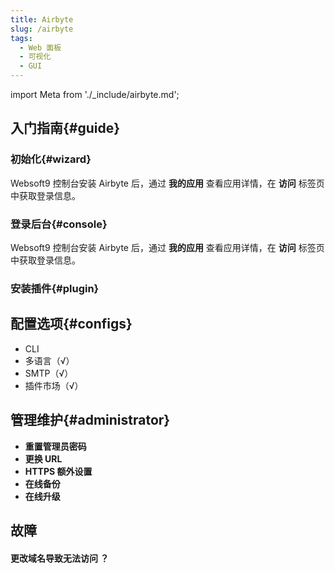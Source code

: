 ```yaml
---
title: Airbyte
slug: /airbyte
tags:
  - Web 面板
  - 可视化
  - GUI
---
```


import Meta from './_include/airbyte.md';

<Meta name="meta" />

## 入门指南{#guide}

### 初始化{#wizard}

Websoft9 控制台安装 Airbyte 后，通过 **我的应用** 查看应用详情，在 **访问** 标签页中获取登录信息。  

### 登录后台{#console}

Websoft9 控制台安装 Airbyte 后，通过 **我的应用** 查看应用详情，在 **访问** 标签页中获取登录信息。  

### 安装插件{#plugin}

## 配置选项{#configs}

- CLI
- 多语言（√）
- SMTP（√）
- 插件市场（√）

## 管理维护{#administrator}

- **重置管理员密码**
- **更换 URL**
- **HTTPS 额外设置**
- **在线备份**
- **在线升级**

## 故障

#### 更改域名导致无法访问 ？